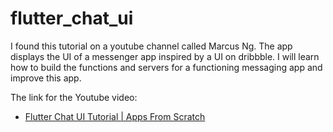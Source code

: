 # flutter_chat_ui

I found this tutorial on a youtube channel called Marcus Ng. 
The app displays the UI of a messenger app inspired by a UI on dribbble.
I will learn how to build the functions and servers for a functioning messaging app and improve this app.

The link for the Youtube video:
- [Flutter Chat UI Tutorial | Apps From Scratch](https://www.youtube.com/watch?v=h-igXZCCrrc)
